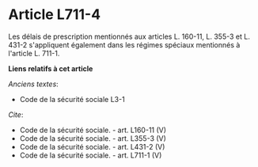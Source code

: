 # Article L711-4

Les délais de prescription mentionnés aux articles L. 160-11, L. 355-3 et L. 431-2 s'appliquent également dans les régimes
spéciaux mentionnés à l'article L. 711-1.

**Liens relatifs à cet article**

_Anciens textes_:

  - Code de la sécurité sociale L3-1

_Cite_:

  - Code de la sécurité sociale. - art. L160-11 (V)
  - Code de la sécurité sociale. - art. L355-3 (V)
  - Code de la sécurité sociale. - art. L431-2 (V)
  - Code de la sécurité sociale. - art. L711-1 (V)
